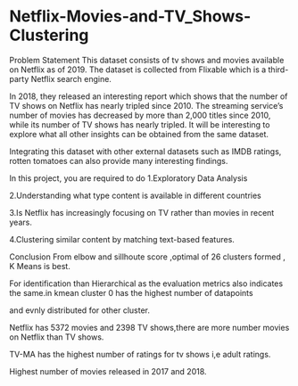 # Netflix-Movies-and-TV_Shows-Clustering
Problem Statement
This dataset consists of tv shows and movies available on Netflix as of 2019. The dataset is collected from Flixable which is a third-party Netflix search engine.

In 2018, they released an interesting report which shows that the number of TV shows on Netflix has nearly tripled since 2010. The streaming service’s number of movies has decreased by more than 2,000 titles since 2010, while its number of TV shows has nearly tripled. It will be interesting to explore what all other insights can be obtained from the same dataset.

Integrating this dataset with other external datasets such as IMDB ratings, rotten tomatoes can also provide many interesting findings.

In this project, you are required to do
1.Exploratory Data Analysis

2.Understanding what type content is available in different countries

3.Is Netflix has increasingly focusing on TV rather than movies in recent years.

4.Clustering similar content by matching text-based features.

Conclusion
From elbow and sillhoute score ,optimal of 26 clusters formed , K Means is best.

For identification than Hierarchical as the evaluation metrics also indicates the same.in kmean cluster 0 has the highest number of datapoints

and evnly distributed for other cluster.

Netflix has 5372 movies and 2398 TV shows,there are more number movies on Netflix than TV shows.

TV-MA has the highest number of ratings for tv shows i,e adult ratings.

Highest number of movies released in 2017 and 2018.
